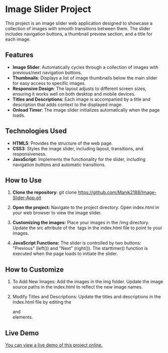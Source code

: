 # Image Slider Project

This project is an image slider web application designed to showcase a collection of images with smooth transitions between them. The slider includes navigation buttons, a thumbnail preview section, and a title for each image.

## Features

- **Image Slider**: Automatically cycles through a collection of images with previous/next navigation buttons.
- **Thumbnails**: Displays a list of image thumbnails below the main slider for easy access to specific images.
- **Responsive Design**: The layout adjusts to different screen sizes, ensuring it works well on both desktop and mobile devices.
- **Titles and Descriptions**: Each image is accompanied by a title and description that adds context to the displayed image.
- **Onload Timer**: The image slider initializes automatically when the page loads.

## Technologies Used

- **HTML5**: Provides the structure of the web page.
- **CSS3**: Styles the image slider, including layout, transitions, and responsiveness.
- **JavaScript**: Implements the functionality for the slider, including navigation buttons and automatic transitions.

## How to Use

1. **Clone the repository**:
   git clone  https://github.com/Manik2188/Image-Slider-App.git

2. **Open the project:**
    Navigate to the project directory.
    Open index.html in your web browser to view the image slider.

3. **Customizing the images:**
    Place your images in the /img directory.
    Update the src attribute of the <img> tags in the index.html file to point to your images.

4. **JavaScript Functions:**
    The slider is controlled by two buttons: "Previous" (left()) and "Next" (right()).
    The starttimer() function is executed when the page loads to initiate the slider.

## How to Customize

1. To Add New Images:
    Add the images in the img folder.
    Update the image source paths in the index.html to reflect the new image names.

2. Modify Titles and Descriptions:
    Update the titles and descriptions in the index.html file by editing the <div class="title"> and <div class="type"> elements.

## Live Demo
[You can view a live demo of this project online.](http://127.0.0.1:5500/index.html)

